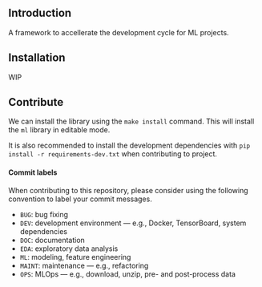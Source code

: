 ## Introduction

A framework to accellerate the development cycle for ML projects.

## Installation

WIP

## Contribute

We can install the library using the `make install` command. This will install the `ml` library in editable mode.

It is also recommended to install the development dependencies with `pip install -r requirements-dev.txt` when contributing to project.

#### Commit labels

When contributing to this repository, please consider using the following convention to label your commit messages.

* `BUG`: bug fixing
* `DEV`: development environment ― e.g., Docker, TensorBoard, system dependencies
* `DOC`: documentation
* `EDA`: exploratory data analysis
* `ML`: modeling, feature engineering
* `MAINT`: maintenance ― e.g., refactoring
* `OPS`: MLOps ― e.g., download, unzip, pre- and post-process data
